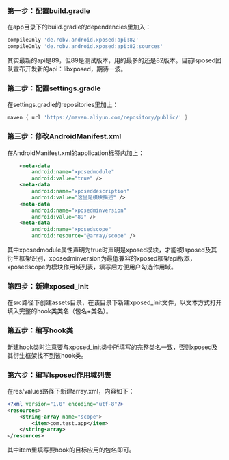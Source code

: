 ### 第一步：配置build.gradle

在app目录下的build.gradle的dependencies里加入：

```gradle
compileOnly 'de.robv.android.xposed:api:82'
compileOnly 'de.robv.android.xposed:api:82:sources'
```

其实最新的api是89，但89是测试版本，用的最多的还是82版本。目前lsposed团队宣布开发新的api：libxposed，期待一波。

### 第二步：配置settings.gradle

在settings.gradle的repositories里加上：

```gradle
maven { url 'https://maven.aliyun.com/repository/public/' }
```

### 第三步：修改AndroidManifest.xml

在AndroidManifest.xml的application标签内加上：

```xml
    <meta-data
        android:name="xposedmodule"
        android:value="true" />
    <meta-data
        android:name="xposeddescription"
        android:value="这里是模块描述" />
    <meta-data
        android:name="xposedminversion"
        android:value="89" />
    <meta-data
        android:name="xposedscope"
        android:resource="@array/scope" />
```

其中xposedmodule属性声明为true时声明是xposed模块，才能被lsposed及其衍生框架识别，xposedminversion为最低兼容的xposed框架api版本，xposedscope为模块作用域列表，填写后方便用户勾选作用域。

### 第四步：新建xposed\_init

在src路径下创建assets目录，在该目录下新建xposed\_init文件，以文本方式打开填入完整的hook类类名（包名+类名）。

### 第五步：编写hook类

新建hook类时注意要与xposed\_init类中所填写的完整类名一致，否则xposed及其衍生框架找不到该hook类。

### 第六步：编写lsposed作用域列表

在res/values路径下新建array.xml，内容如下：

```xml
<?xml version="1.0" encoding="utf-8"?>
<resources>
    <string-array name="scope">
        <item>com.test.app</item>
    </string-array>
</resources>
```

其中item里填写要hook的目标应用的包名即可。
